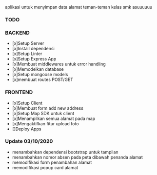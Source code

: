 aplikasi untuk menyimpan data alamat teman-teman kelas smk asuuuuuu

### TODO

### BACKEND
* [x]Setup Server
*    [x]Install dependensi
*    [x]Setup Linter
*    [x]Setup Express App
*    [x]Membuat middlewares untuk error handling
* [x]Memodelkan database
* [x]Setup mongoose models
* [x]membuat routes POST/GET

### FRONTEND
* [x]Setup Client
* [x]Membuat form add new address
* [x]Setup Map SDK untuk client
* [x]Menampilkan semua alamat pada map
* [x]Mengaktifkan fitur upload foto
* []Deploy Apps

### Update 03/10/2020
* menambahkan dependensi bootstrap untuk tampilan
* menambahkan nomor absen pada peta dibawah penanda alamat
* memodifikasi form penambahan alamat
* memodifikasi popup card alamat
